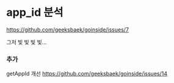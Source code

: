 # app_id 분석

https://github.com/geeksbaek/goinside/issues/7

그저 빛 빛 빛 빛...

### 추가
getAppId 개선
https://github.com/geeksbaek/goinside/issues/14
